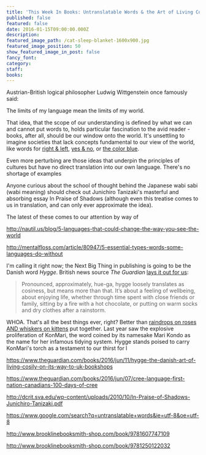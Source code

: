 ```yaml
---
title: 'This Week In Books: Untranslatable Words & the Art of Living Cozily'
published: false
featured: false
date: 2016-01-15T09:00:00.000Z
description:
featured_image_path: /cat-sleep-blanket-1600x900.jpg
featured_image_position: 50
show_featured_image_in_post: false
fancy_font:
category:
staff:
books:
---
```



Austrian-British logical philosopher Ludwig Wittgenstein once famously said:

The limits of my language mean the limits of my world.

That idea, that the scope of our understanding is defined by what we can and cannot put words to, holds particular fascination to the avid reader - books, after all, should be our window onto the world. It's unsettling to imagine societies that lack concepts fundamental to our view of the world, like words for [right & left](https://www.reddit.com/r/todayilearned/comments/1m6l0b/til_there_are_languages_without_the_terms_left/), [yes & no](http://mentalfloss.com/article/49480/8-fun-facts-about-irish-language), or [the color blue](http://io9.gizmodo.com/5902904/why-do-cultures-always-name-red-before-they-do-blue).

Even more perturbing are those ideas that underpin the principles of cultures but have no direct translation into our own language. There's no shortage of examples

Anyone curious about the school of thought behind the Japanese wabi sabi (wabi meaning) should check out Junichiro Tanizaki's masterful and absorbing essay In Praise of Shadows (although even this treatise comes to us in translation, and can only ever approximate the idea).

The latest of these comes to our attention by way of

http://nautil.us/blog/5-languages-that-could-change-the-way-you-see-the-world

http://mentalfloss.com/article/80947/5-essential-types-words-some-languages-do-without

I'm calling it right now; the Next Big Thing in publishing is going to be the Danish word *Hygge*. British news source *The Guardian* [lays it out for us](https://www.theguardian.com/books/2016/jun/11/hygge-the-danish-art-of-living-cosily-on-its-way-to-uk-bookshops):

> Pronounced, approximately, hue-ga, hygge loosely translates as cosiness, but means more than that. It’s about a feeling of wellbeing, about enjoying life, whether through time spent with close friends or family, sitting by a fire with a hot chocolate, or putting on warm socks and dry clothes after a rainstorm.

WHOA. That's all the best things ever, right? Better than [raindrops on roses AND whiskers on kittens](https://www.youtube.com/watch?v=33o32C0ogVM) put together. Last year saw the explosive proliferation of KonMari, the word coined by its namesake Mari Kondo as the name for her infamous tidying system. Hygge stands poised to carry KonMari's torch as a testament to our thirst for l

https://www.theguardian.com/books/2016/jun/11/hygge-the-danish-art-of-living-cosily-on-its-way-to-uk-bookshops

https://www.theguardian.com/books/2016/jun/07/cree-language-first-nation-canadians-100-days-of-cree

http://dcrit.sva.edu/wp-content/uploads/2010/10/In-Praise-of-Shadows-Junichiro-Tanizaki.pdf

https://www.google.com/search?q=untranslatable+words&ie=utf-8&oe=utf-8

http://www.brooklinebooksmith-shop.com/book/9781607747109

http://www.brooklinebooksmith-shop.com/book/9781250122032